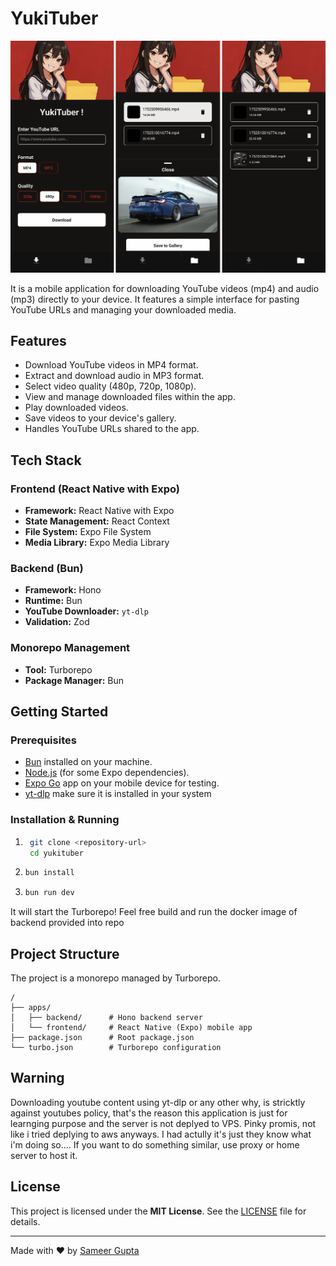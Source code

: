 # YukiTuber

![Screen Shots](background.webp)

It is a mobile application for downloading YouTube videos (mp4) and audio (mp3) directly to your device. It features a simple interface for pasting YouTube URLs and managing your downloaded media.

## Features

- Download YouTube videos in MP4 format.
- Extract and download audio in MP3 format.
- Select video quality (480p, 720p, 1080p).
- View and manage downloaded files within the app.
- Play downloaded videos.
- Save videos to your device's gallery.
- Handles YouTube URLs shared to the app.

## Tech Stack

### Frontend (React Native with Expo)

- **Framework:** React Native with Expo
- **State Management:** React Context
- **File System:** Expo File System
- **Media Library:** Expo Media Library

### Backend (Bun)

- **Framework:** Hono
- **Runtime:** Bun
- **YouTube Downloader:** `yt-dlp`
- **Validation:** Zod

### Monorepo Management

- **Tool:** Turborepo
- **Package Manager:** Bun

## Getting Started

### Prerequisites

- [Bun](https://bun.sh/) installed on your machine.
- [Node.js](https://nodejs.org/) (for some Expo dependencies).
- [Expo Go](https://expo.dev/go) app on your mobile device for testing.
- [yt-dlp](https://github.com/yt-dlp/yt-dlp) make sure it is installed in your system

### Installation & Running

1. ```bash
    git clone <repository-url>
    cd yukituber
    ```

2.  ```bash
    bun install
    ```

3.  ```bash
    bun run dev
    ```
It will start the Turborepo!
Feel free build and run the docker image of backend provided into repo

## Project Structure

The project is a monorepo managed by Turborepo.

```
/
├── apps/
│   ├── backend/      # Hono backend server
│   └── frontend/     # React Native (Expo) mobile app
├── package.json      # Root package.json
└── turbo.json        # Turborepo configuration
```

## Warning

Downloading youtube content using yt-dlp or any other why, is stricktly against youtubes policy, that's the reason this application is just for learnging purpose and the server is not deplyed to VPS. Pinky promis, not like i tried deplying to aws anyways. I had actully it's just they know what i'm doing so....
If you want to do something similar, use proxy or home server to host it.

## License

This project is licensed under the **MIT License**. See the [LICENSE](LICENSE) file for details.

---

Made with ❤️ by [Sameer Gupta](https://github.com/SamTheTechi)
